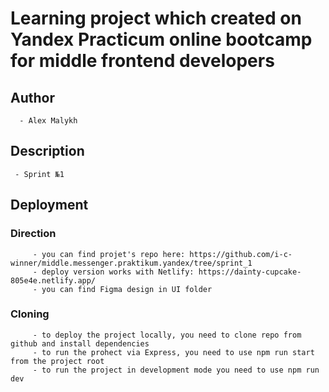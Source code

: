 # Learning project which created on Yandex Practicum online bootcamp for middle frontend developers

## Author
      - Alex Malykh
## Description
     - Sprint №1

## Deployment

### Direction
         - you can find projet's repo here: https://github.com/i-c-winner/middle.messenger.praktikum.yandex/tree/sprint_1
         - deploy version works with Netlify: https://dainty-cupcake-805e4e.netlify.app/
         - you can find Figma design in UI folder 
### Cloning
         - to deploy the project locally, you need to clone repo from github and install dependencies
         - to run the prohect via Express, you need to use npm run start from the project root
         - to run the project in development mode you need to use npm run dev
       